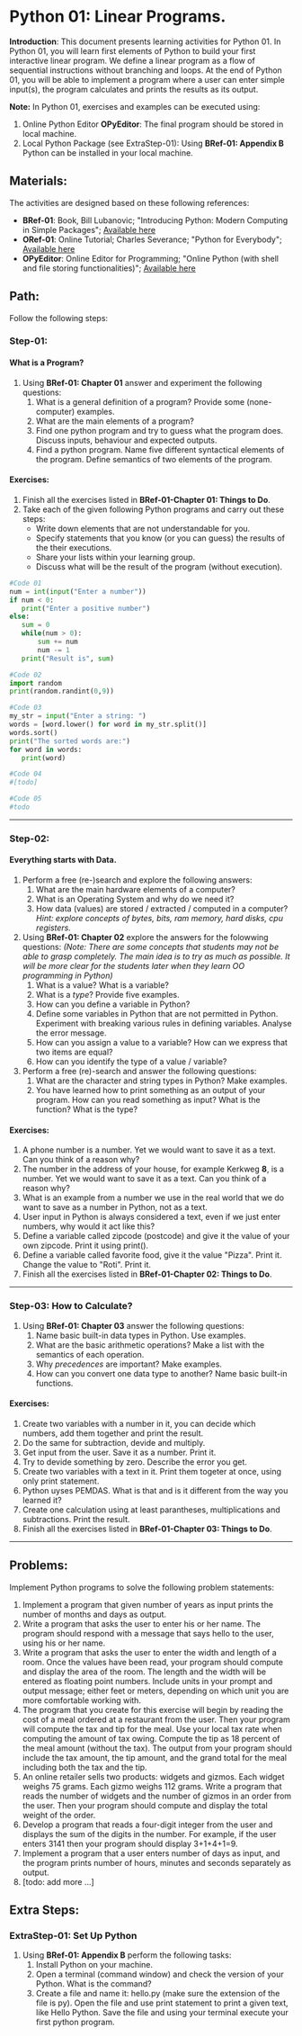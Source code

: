 # Python 01: Linear Programs.

**Introduction**: This document presents learning activities for Python 01. In Python 01, you will learn first elements of Python to build your first interactive linear program. We define a linear program as a flow of sequential instructions without branching and loops. At the end of Python 01, you will be able to implement a program where a user can enter simple input(s), the program calculates and prints the results as its output.

**Note:** In Python 01, exercises and examples can be executed using:

1. Online Python Editor **OPyEditor**: The final program should be stored in local machine.
2. Local Python Package (see ExtraStep-01): Using **BRef-01: Appendix B** Python can be installed in your local machine.

## Materials:

The activities are designed based on these following references:

- **BRef-01**: Book, Bill Lubanovic; "Introducing Python: Modern Computing in Simple Packages"; [Available here](https://www.oreilly.com/library/view/introducing-python-2nd/9781492051374/) 
- **ORef-01**: Online Tutorial; Charles Severance; "Python for Everybody"; [Available here](https://books.trinket.io/pfe/index.html)
- **OPyEditor**: Online Editor for Programming; "Online Python (with shell and file storing functionalities)"; [Available here](https://www.online-python.com/)

## Path:

Follow the following steps:

### Step-01: 
#### What is a Program?

1. Using **BRef-01: Chapter 01** answer and experiment the following questions:
   1. What is a general definition of a program? Provide some (none-computer) examples.
   2. What are the main elements of a program?
   3. Find one python program and try to guess what the program does. Discuss inputs, behaviour and expected outputs.
   4. Find a python program. Name five different syntactical elements of the program. Define semantics of two elements of the program.

#### Exercises:

1. Finish all the exercises listed in **BRef-01-Chapter 01: Things to Do**.
2. Take each of the given following Python programs and carry out these steps:
	- Write down elements that are not understandable for you.
	- Specify statements that you know (or you can guess) the results of the their executions.
	- Share your lists within your learning group.
	- Discuss what will be the result of the program (without execution).

```python
#Code 01
num = int(input("Enter a number"))
if num < 0:
   print("Enter a positive number")
else:
   sum = 0
   while(num > 0):
       sum += num
       num -= 1
   print("Result is", sum)
```

```python
#Code 02
import random
print(random.randint(0,9))

```

```python
#Code 03
my_str = input("Enter a string: ")
words = [word.lower() for word in my_str.split()]
words.sort()
print("The sorted words are:")
for word in words:
   print(word)
```

```python
#Code 04
#[todo]
```

```python
#Code 05
#todo
```

<hr>

### Step-02: 

#### Everything starts with Data.

1. Perform a free (re-)search and explore the following answers:
   1. What are the main hardware elements of a computer?
   2. What is an Operating System and why do we need it?
   3. How data (values) are stored / extracted / computed in a computer? *Hint: explore concepts of bytes, bits, ram memory, hard disks, cpu registers.*
2. Using **BRef-01: Chapter 02** explore the answers for the folowwing questions: *(Note: There are some concepts that students may not be able to grasp completely. The main idea is to try as much as possible. It will be more clear for the students later when they learn OO programming in Python)*
   1. What is a value? What is a variable?
   2. What is a *type*? Provide five examples.
   3. How can you define a variable in Python? 
   4. Define some variables in Python that are not permitted in Python. Experiment with breaking various rules in defining variables. Analyse the error message.
   5. How can you assign a value to a variable? How can we express that two items are equal?
   6. How can you identify the type of a value / variable?
3. Perform a free (re)-search and answer the following questions:
   1. What are the character and string types in Python? Make examples.
   2. You have learned how to print something as an output of your program. How can you read something as input? What is the function? What is the type?


#### Exercises:

1. A phone number is a number. Yet we would want to save it as a text. Can you think of a reason why?
2. The number in the address of your house, for example Kerkweg **8**, is a number. Yet we would want to save it as a text. Can you think of a reason why?
3. What is an example from a number we use in the real world that we do want to save as a number in Python, not as a text.
4. User input in Python is always considered a text, even if we just enter numbers, why would it act like this?
5. Define a variable called zipcode (postcode) and give it the value of your own zipcode. Print it using print().
6. Define a variable called favorite food, give it the value "Pizza". Print it. Change the value to "Roti". Print it.  
7. Finish all the exercises listed in **BRef-01-Chapter 02: Things to Do**.

<hr>

### Step-03: How to Calculate?

1. Using **BRef-01: Chapter 03** answer the following questions:
   1. Name basic built-in data types in Python. Use examples.
   2. What are the basic arithmetic operations? Make a list with the semantics of each operation.
   3. Why *precedences* are important? Make examples.
   4. How can you convert one data type to another? Name basic built-in functions.

#### Exercises:

1. Create two variables with a number in it, you can decide which numbers, add them together and print the result.
2. Do the same for subtraction, devide and multiply.
3. Get input from the user. Save it as a number. Print it.
4. Try to devide something by zero. Describe the error you get.
5. Create two variables with a text in it. Print them togeter at once, using only print statement.
6. Python uyses PEMDAS. What is that and is it different from the way you learned it?
7. Create one calculation using at least parantheses, multiplications and subtractions. Print the result.
8. Finish all the exercises listed in **BRef-01-Chapter 03: Things to Do**.

<hr>


## Problems:


Implement Python programs to solve the following problem statements:

1. Implement a program that given number of years as input prints the number of months and days as output.
2. Write a program that asks the user to enter his or her name. The program should respond with a message that says hello to the user, using his or her name.
3. Write a program that asks the user to enter the width and length of a room. Once the values have been read, your program should compute and display the area of the room. The length and the width will be entered as floating point numbers. Include units in your prompt and output message; either feet or meters, depending on which unit you are more comfortable working with.
4. The program that you create for this exercise will begin by reading the cost of a meal ordered at a restaurant from the user. Then your program will compute the tax and tip for the meal. Use your local tax rate when computing the amount of tax owing. Compute the tip as 18 percent of the meal amount (without the tax). The output from your program should include the tax amount, the tip amount, and the grand total for the meal including both the tax and the tip.
5. An online retailer sells two products: widgets and gizmos. Each widget weighs 75 grams. Each gizmo weighs 112 grams. Write a program that reads the number of widgets and the number of gizmos in an order from the user. Then your program should compute and display the total weight of the order.
6.  Develop a program that reads a four-digit integer from the user and displays the sum of the digits in the number. For example, if the user enters 3141 then your program should display 3+1+4+1=9.
7. Implement a program that a user enters number of days as input, and the program prints number of hours, minutes and seconds separately as output.
8. [todo: add more ...]


## Extra Steps:

### ExtraStep-01: Set Up Python
1. Using **BRef-01: Appendix B** perform the following tasks:
   1. Install Python on your machine.
   2. Open a terminal (command window) and check the version of your Python. What is the command?
   3. Create a file and name it: hello.py (make sure the extension of the file is py). Open the file and use print statement to print a given text, like Hello Python. Save the file and using your terminal execute your first python program.










